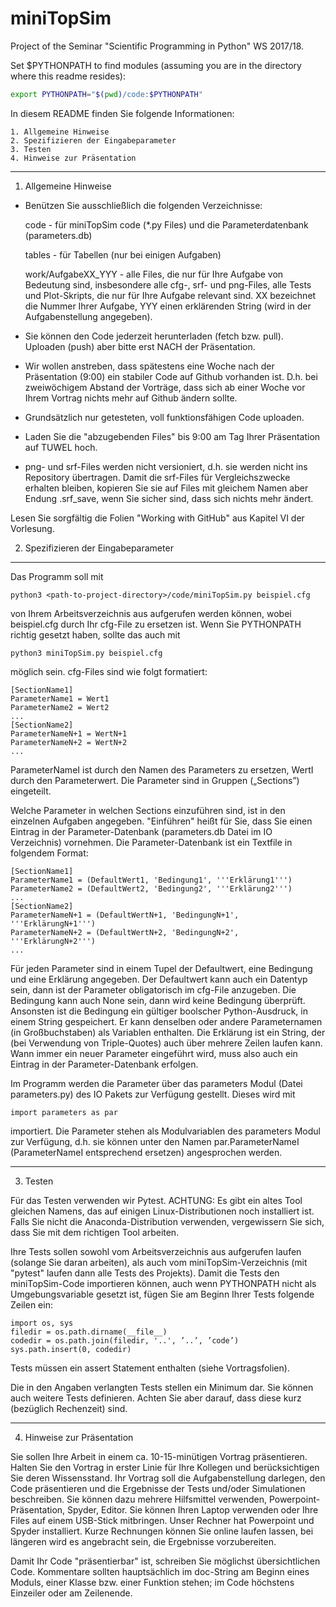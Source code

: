 # miniTopSim
Project of the Seminar "Scientific Programming in Python" WS 2017/18.

Set $PYTHONPATH to find modules (assuming you are in the directory where this readme resides):
```bash
export PYTHONPATH="$(pwd)/code:$PYTHONPATH"
```

In diesem README finden Sie folgende Informationen:

    1. Allgemeine Hinweise
    2. Spezifizieren der Eingabeparameter
    3. Testen
    4. Hinweise zur Präsentation
    
    
----------------------
1. Allgemeine Hinweise

- Benützen Sie ausschließlich die folgenden Verzeichnisse:

    code - für miniTopSim code (*.py Files) und die Parameterdatenbank (parameters.db)
    
    tables - für Tabellen (nur bei einigen Aufgaben)
    
    work/AufgabeXX_YYY - alle Files, die nur für Ihre Aufgabe von Bedeutung sind, insbesondere alle cfg-, srf- und png-Files, alle Tests und Plot-Skripts, die nur für Ihre Aufgabe relevant sind. XX bezeichnet die Nummer Ihrer Aufgabe, YYY einen erklärenden String (wird in der Aufgabenstellung angegeben).

- Sie können den Code jederzeit herunterladen (fetch bzw. pull). Uploaden (push) aber bitte erst NACH der Präsentation.

- Wir wollen anstreben, dass spätestens eine Woche nach der Präsentation (9:00) ein stabiler Code auf Github vorhanden ist. D.h. bei zweiwöchigem Abstand der Vorträge, dass sich ab einer Woche vor Ihrem Vortrag nichts mehr auf Github ändern sollte.

- Grundsätzlich nur getesteten, voll funktionsfähigen Code uploaden.

- Laden Sie die "abzugebenden Files" bis 9:00 am Tag Ihrer Präsentation auf TUWEL hoch.

- png- und srf-Files werden nicht versioniert, d.h. sie werden nicht ins Repository übertragen. Damit die srf-Files für Vergleichszwecke erhalten bleiben, kopieren Sie sie auf Files mit gleichem Namen aber Endung .srf_save, wenn Sie sicher sind, dass sich nichts mehr ändert.

Lesen Sie sorgfältig die Folien "Working with GitHub" aus Kapitel VI der Vorlesung. 


2. Spezifizieren der Eingabeparameter
-------------------------------------

Das Programm soll mit 

    python3 <path-to-project-directory>/code/miniTopSim.py beispiel.cfg

von Ihrem Arbeitsverzeichnis aus aufgerufen werden können, wobei beispiel.cfg durch Ihr cfg-File zu ersetzen ist. Wenn Sie PYTHONPATH richtig gesetzt haben, sollte das auch mit

    python3 miniTopSim.py beispiel.cfg

möglich sein. cfg-Files sind wie folgt formatiert:

    [SectionName1]
    ParameterName1 = Wert1
    ParameterName2 = Wert2
    ...
    [SectionName2]
    ParameterNameN+1 = WertN+1
    ParameterNameN+2 = WertN+2
    ...

ParameterNameI ist durch den Namen des Parameters zu ersetzen, WertI durch den Parameterwert. Die Parameter sind in Gruppen („Sections”) eingeteilt. 

Welche Parameter in welchen Sections einzuführen sind, ist in den einzelnen Aufgaben angegeben. "Einführen" heißt für Sie, dass Sie einen Eintrag in der Parameter-Datenbank (parameters.db Datei im IO Verzeichnis) vornehmen. Die Parameter-Datenbank ist ein Textfile in folgendem Format:

    [SectionName1]
    ParameterName1 = (DefaultWert1, 'Bedingung1', '''Erklärung1''')
    ParameterName2 = (DefaultWert2, 'Bedingung2', '''Erklärung2''')
    ...
    [SectionName2]
    ParameterNameN+1 = (DefaultWertN+1, 'BedingungN+1', '''ErklärungN+1''')
    ParameterNameN+2 = (DefaultWertN+2, 'BedingungN+2', '''ErklärungN+2''')
    ...

Für jeden Parameter sind in einem Tupel der Defaultwert, eine Bedingung und eine Erklärung angegeben. Der Defaultwert kann auch ein Datentyp sein, dann ist der Parameter obligatorisch im cfg-File anzugeben. Die Bedingung kann auch None sein, dann wird keine Bedingung überprüft. Ansonsten ist die Bedingung ein gültiger boolscher Python-Ausdruck, in einem String gespeichert. Er kann denselben oder andere Parameternamen (in Großbuchstaben) als Variablen enthalten. Die Erklärung ist ein String, der (bei Verwendung von Triple-Quotes) auch über mehrere Zeilen laufen kann. Wann immer ein neuer Parameter eingeführt wird, muss also auch ein Eintrag in der Parameter-Datenbank erfolgen.

Im Programm werden die Parameter über das parameters Modul (Datei parameters.py) des IO Pakets zur Verfügung gestellt. Dieses wird mit

    import parameters as par

importiert. Die Parameter stehen als Modulvariablen des parameters Modul zur Verfügung, d.h. sie können unter den Namen par.ParameterNameI (ParameterNameI entsprechend ersetzen) angesprochen werden.


---------
3. Testen

Für das Testen verwenden wir Pytest. ACHTUNG: Es gibt ein altes Tool gleichen Namens, das auf einigen Linux-Distributionen noch installiert ist. Falls Sie nicht die Anaconda-Distribution verwenden, vergewissern Sie sich, dass Sie mit dem richtigen Tool arbeiten.

Ihre Tests sollen sowohl vom Arbeitsverzeichnis aus aufgerufen laufen (solange Sie daran arbeiten), als auch vom miniTopSim-Verzeichnis (mit "pytest" laufen dann alle Tests des Projekts). Damit die Tests den miniTopSim-Code importieren können, auch wenn PYTHONPATH nicht als Umgebungsvariable gesetzt ist, fügen Sie am Beginn Ihrer Tests folgende Zeilen ein:

    import os, sys
    filedir = os.path.dirname(__file__)
    codedir = os.path.join(filedir, '..', ’..’, ’code’)
    sys.path.insert(0, codedir)

Tests müssen ein assert Statement enthalten (siehe Vortragsfolien).

Die in den Angaben verlangten Tests stellen ein Minimum dar. Sie können auch weitere Tests definieren. Achten Sie aber darauf, dass diese kurz (bezüglich Rechenzeit) sind.


----------------------------
4. Hinweise zur Präsentation

Sie sollen Ihre Arbeit in einem ca. 10-15-minütigen Vortrag präsentieren. Halten Sie den Vortrag in erster Linie für Ihre Kollegen und berücksichtigen Sie deren Wissensstand. Ihr Vortrag soll die Aufgabenstellung darlegen, den Code präsentieren und die Ergebnisse der Tests und/oder Simulationen beschreiben. Sie können dazu mehrere Hilfsmittel verwenden, Powerpoint-Präsentation, Spyder, Editor. Sie können Ihren Laptop verwenden oder Ihre Files auf einem USB-Stick mitbringen. Unser Rechner hat Powerpoint und Spyder installiert. Kurze Rechnungen können Sie online laufen lassen, bei längeren wird es angebracht sein, die Ergebnisse vorzubereiten.

Damit Ihr Code "präsentierbar" ist, schreiben Sie möglichst übersichtlichen Code. Kommentare sollten hauptsächlich im doc-String am Beginn eines Moduls, einer Klasse bzw. einer Funktion stehen; im Code höchstens Einzeiler oder am Zeilenende.


